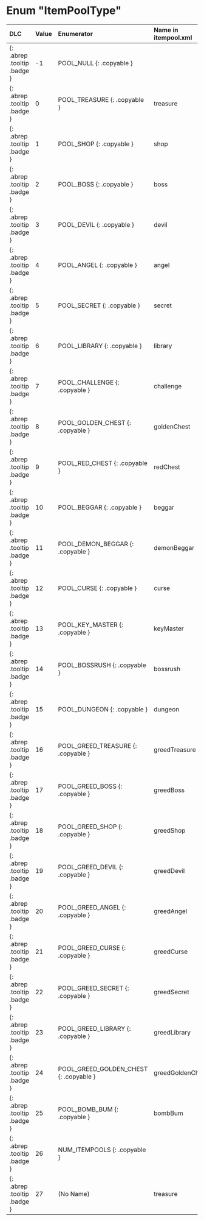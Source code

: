 # Enum "ItemPoolType"
|DLC|Value|Enumerator| Name in itempool.xml |Comment|
|:--|:--|:--|:--|:--|
|[ ](#){: .abrep .tooltip .badge }|-1 |POOL_NULL {: .copyable } |  |  | 
|[ ](#){: .abrep .tooltip .badge }|0 |POOL_TREASURE {: .copyable } | treasure | | 
|[ ](#){: .abrep .tooltip .badge }|1 |POOL_SHOP {: .copyable } | shop |  | 
|[ ](#){: .abrep .tooltip .badge }|2 |POOL_BOSS {: .copyable } | boss |  |
|[ ](#){: .abrep .tooltip .badge }|3 |POOL_DEVIL {: .copyable } | devil |  |
|[ ](#){: .abrep .tooltip .badge }|4 |POOL_ANGEL {: .copyable } | angel |  |
|[ ](#){: .abrep .tooltip .badge }|5 |POOL_SECRET {: .copyable } | secret |  |
|[ ](#){: .abrep .tooltip .badge }|6 |POOL_LIBRARY {: .copyable } | library |  |
|[ ](#){: .abrep .tooltip .badge }|7 |POOL_CHALLENGE {: .copyable } | challenge |  |
|[ ](#){: .abrep .tooltip .badge }|8 |POOL_GOLDEN_CHEST {: .copyable } | goldenChest |  |
|[ ](#){: .abrep .tooltip .badge }|9 |POOL_RED_CHEST {: .copyable } | redChest |  |
|[ ](#){: .abrep .tooltip .badge }|10 |POOL_BEGGAR {: .copyable } | beggar |  |
|[ ](#){: .abrep .tooltip .badge }|11 |POOL_DEMON_BEGGAR {: .copyable } | demonBeggar |  |
|[ ](#){: .abrep .tooltip .badge }|12 |POOL_CURSE {: .copyable } | curse |  |
|[ ](#){: .abrep .tooltip .badge }|13 |POOL_KEY_MASTER {: .copyable } | keyMaster |  |
|[ ](#){: .abrep .tooltip .badge }|14 |POOL_BOSSRUSH {: .copyable } | bossrush |  |
|[ ](#){: .abrep .tooltip .badge }|15 |POOL_DUNGEON {: .copyable } | dungeon |  |
|[ ](#){: .abrep .tooltip .badge }|16 |POOL_GREED_TREASURE {: .copyable } | greedTreasure |  |
|[ ](#){: .abrep .tooltip .badge }|17 |POOL_GREED_BOSS {: .copyable } | greedBoss |  |
|[ ](#){: .abrep .tooltip .badge }|18 |POOL_GREED_SHOP {: .copyable } | greedShop |  |
|[ ](#){: .abrep .tooltip .badge }|19 |POOL_GREED_DEVIL {: .copyable } | greedDevil |  |
|[ ](#){: .abrep .tooltip .badge }|20 |POOL_GREED_ANGEL {: .copyable } | greedAngel |  |
|[ ](#){: .abrep .tooltip .badge }|21 |POOL_GREED_CURSE {: .copyable } | greedCurse |  |
|[ ](#){: .abrep .tooltip .badge }|22 |POOL_GREED_SECRET {: .copyable } | greedSecret |  |
|[ ](#){: .abrep .tooltip .badge }|23 |POOL_GREED_LIBRARY {: .copyable } | greedLibrary |  |
|[ ](#){: .abrep .tooltip .badge }|24 |POOL_GREED_GOLDEN_CHEST {: .copyable } | greedGoldenChest |  |
|[ ](#){: .abrep .tooltip .badge }|25 |POOL_BOMB_BUM {: .copyable } | bombBum |  |
|[ ](#){: .abrep .tooltip .badge }|26 |NUM_ITEMPOOLS {: .copyable } |  |  |
|[ ](#){: .abrep .tooltip .badge }|27 | (No Name) | treasure | This itempool is the exact same as "POOL_TREASURE". | 